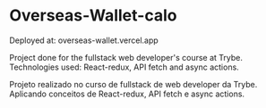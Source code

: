 # Overseas-Wallet-calo

Deployed at:
overseas-wallet.vercel.app

Project done for the fullstack web developer's course at Trybe. Technologies used: React-redux, API fetch and async actions.

Projeto realizado no curso de fullstack de web developer da Trybe. Aplicando conceitos de React-redux, API fetch e async actions.
